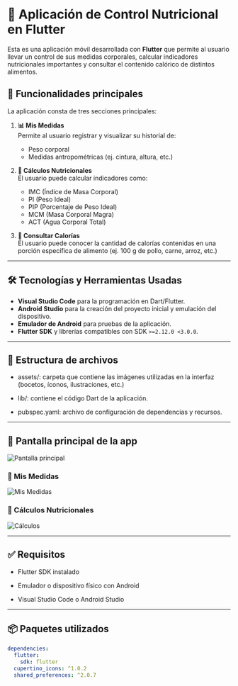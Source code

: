 # 📱 Aplicación de Control Nutricional en Flutter

Esta es una aplicación móvil desarrollada con **Flutter** que permite al usuario llevar un control de sus medidas corporales, calcular indicadores nutricionales importantes y consultar el contenido calórico de distintos alimentos.

## 🚀 Funcionalidades principales

La aplicación consta de tres secciones principales:

1. **📊 Mis Medidas**  
   Permite al usuario registrar y visualizar su historial de:
   - Peso corporal
   - Medidas antropométricas (ej. cintura, altura, etc.)

2. **🧮 Cálculos Nutricionales**  
   El usuario puede calcular indicadores como:
   - IMC (Índice de Masa Corporal)  
   - PI (Peso Ideal)  
   - PIP (Porcentaje de Peso Ideal)  
   - MCM (Masa Corporal Magra)  
   - ACT (Agua Corporal Total)  

3. **🍗 Consultar Calorías**  
   El usuario puede conocer la cantidad de calorías contenidas en una porción específica de alimento (ej. 100 g de pollo, carne, arroz, etc.)

---

## 🛠️ Tecnologías y Herramientas Usadas

- **Visual Studio Code** para la programación en Dart/Flutter.
- **Android Studio** para la creación del proyecto inicial y emulación del dispositivo.
- **Emulador de Android** para pruebas de la aplicación.
- **Flutter SDK** y librerías compatibles con SDK `>=2.12.0 <3.0.0`.

---
## 📁 Estructura de archivos
* assets/: carpeta que contiene las imágenes utilizadas en la interfaz (bocetos, íconos, ilustraciones, etc.)

* lib/: contiene el código Dart de la aplicación.

* pubspec.yaml: archivo de configuración de dependencias y recursos.

---

## 📱 Pantalla principal de la app

![Pantalla principal](assets/img45.jpg)

### 📏 Mis Medidas

![Mis Medidas](assets/img48.jpg)

### 🧮 Cálculos Nutricionales

![Cálculos](assets/img51.jpg)

---
## ✅ Requisitos
* Flutter SDK instalado

* Emulador o dispositivo físico con Android

* Visual Studio Code o Android Studio

---

## 📦 Paquetes utilizados

```yaml
dependencies:
  flutter:
    sdk: flutter
  cupertino_icons: ^1.0.2
  shared_preferences: ^2.0.7
